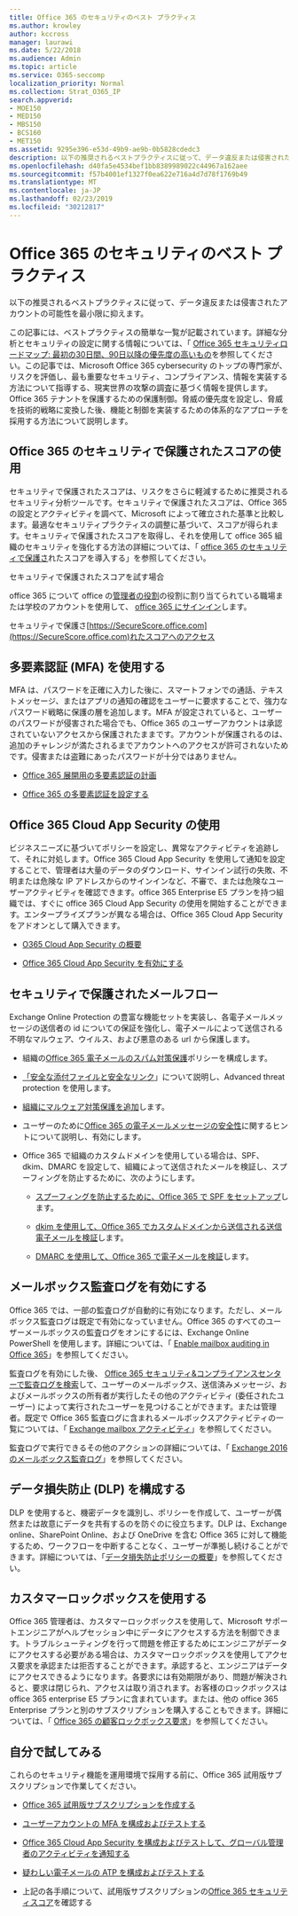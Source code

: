 ```yaml
---
title: Office 365 のセキュリティのベスト プラクティス
ms.author: krowley
author: kccross
manager: laurawi
ms.date: 5/22/2018
ms.audience: Admin
ms.topic: article
ms.service: O365-seccomp
localization_priority: Normal
ms.collection: Strat_O365_IP
search.appverid:
- MOE150
- MED150
- MBS150
- BCS160
- MET150
ms.assetid: 9295e396-e53d-49b9-ae9b-0b5828cdedc3
description: 以下の推奨されるベストプラクティスに従って、データ違反または侵害されたアカウントの可能性を最小限に抑えます。
ms.openlocfilehash: d40fa5e4534bef1bb8389989022c44967a162aee
ms.sourcegitcommit: f57b4001ef1327f0ea622e716a4d7d78f1769b49
ms.translationtype: MT
ms.contentlocale: ja-JP
ms.lasthandoff: 02/23/2019
ms.locfileid: "30212817"
---
```

# <a name="security-best-practices-for-office-365"></a>Office 365 のセキュリティのベスト プラクティス

以下の推奨されるベストプラクティスに従って、データ違反または侵害されたアカウントの可能性を最小限に抑えます。
  
この記事には、ベストプラクティスの簡単な一覧が記載されています。詳細な分析とセキュリティの設定に関する情報については、「 [Office 365 セキュリティロードマップ: 最初の30日間、90日以降の優先度の高いもの](security-roadmap.md)を参照してください。この記事では、Microsoft Office 365 cybersecurity のトップの専門家が、リスクを評価し、最も重要なセキュリティ、コンプライアンス、情報を実装する方法について指導する、現実世界の攻撃の調査に基づく情報を提供します。Office 365 テナントを保護するための保護制御。脅威の優先度を設定し、脅威を技術的戦略に変換した後、機能と制御を実装するための体系的なアプローチを採用する方法について説明します。
  
## <a name="use-office-365-secure-score"></a>Office 365 のセキュリティで保護されたスコアの使用

セキュリティで保護されたスコアは、リスクをさらに軽減するために推奨されるセキュリティ分析ツールです。セキュリティで保護されたスコアは、Office 365 の設定とアクティビティを調べて、Microsoft によって確立された基準と比較します。最適なセキュリティプラクティスの調整に基づいて、スコアが得られます。セキュリティで保護されたスコアを取得し、それを使用して office 365 組織のセキュリティを強化する方法の詳細については、「 [office 365 のセキュリティで保護さ](office-365-secure-score.md)れたスコアを導入する」を参照してください。
  
セキュリティで保護されたスコアを試す場合
  
office 365 について office の[管理者の役割](https://support.office.com/article/da585eea-f576-4f55-a1e0-87090b6aaa9d)の役割に割り当てられている職場または学校のアカウントを使用して、 [office 365 にサインイン](https://www.office.com/signin)します。
  
セキュリティで保護さ[https://SecureScore.office.com](https://SecureScore.office.com)れたスコアへのアクセス
  
## <a name="use-multi-factor-authentication-mfa"></a>多要素認証 (MFA) を使用する

MFA は、パスワードを正確に入力した後に、スマートフォンでの通話、テキストメッセージ、またはアプリの通知の確認をユーザーに要求することで、強力なパスワード戦略に保護の層を追加します。MFA が設定されていると、ユーザーのパスワードが侵害された場合でも、Office 365 のユーザーアカウントは承認されていないアクセスから保護されたままです。アカウントが保護されるのは、追加のチャレンジが満たされるまでアカウントへのアクセスが許可されないためです。侵害または盗難にあったパスワードが十分ではありません。
  
- [Office 365 展開用の多要素認証の計画](https://support.office.com/article/043807b2-21db-4d5c-b430-c8a6dee0e6ba)
    
- [Office 365 の多要素認証を設定する](https://support.office.com/article/8f0454b2-f51a-4d9c-bcde-2c48e41621c6)
    
## <a name="use-office-365-cloud-app-security"></a>Office 365 Cloud App Security の使用

ビジネスニーズに基づいてポリシーを設定し、異常なアクティビティを追跡して、それに対処します。Office 365 Cloud App Security を使用して通知を設定することで、管理者は大量のデータのダウンロード、サインイン試行の失敗、不明または危険な IP アドレスからのサインインなど、不審で、または危険なユーザーアクティビティを確認できます。office 365 Enterprise E5 プランを持つ組織では、すぐに office 365 Cloud App Security の使用を開始することができます。エンタープライズプランが異なる場合は、Office 365 Cloud App Security をアドオンとして購入できます。
  
- [O365 Cloud App Security の概要](office-365-cas-overview.md)
    
- [Office 365 Cloud App Security を有効にする](turn-on-office-365-cas.md)
    
## <a name="secure-mail-flow"></a>セキュリティで保護されたメールフロー

Exchange Online Protection の豊富な機能セットを実装し、各電子メールメッセージの送信者の id についての保証を強化し、電子メールによって送信される不明なマルウェア、ウイルス、および悪意のある url から保護します。
  
- 組織の[Office 365 電子メールのスパム対策保護](anti-spam-protection.md)ポリシーを構成します。 
    
- [「安全な添付ファイルと安全なリンク](https://technet.microsoft.com/library/mt148491.aspx)」について説明し、Advanced threat protection を使用します。
    
- [組織にマルウェア対策保護を追加](https://technet.microsoft.com/en-us/library/jj200669%28v=exchg.150%29.aspx)します。
    
- ユーザーのために[Office 365 の電子メールメッセージの安全性](safety-tips-in-office-365.md)に関するヒントについて説明し、有効にします。 
    
- Office 365 で組織のカスタムドメインを使用している場合は、SPF、dkim、DMARC を設定して、組織によって送信されたメールを検証し、スプーフィングを防止するために、次のようにします。
    
  - [スプーフィングを防止するために、Office 365 で SPF をセットアップ](https://docs.microsoft.com/office365/SecurityCompliance/set-up-spf-in-office-365-to-help-prevent-spoofing)します。
    
  - [dkim を使用して、Office 365 でカスタムドメインから送信される送信電子メールを検証](https://docs.microsoft.com/office365/SecurityCompliance/set-up-spf-in-office-365-to-help-prevent-spoofing)します。
    
  - [DMARC を使用して、Office 365 で電子メールを検証](https://technet.microsoft.com/library/mt734386%28v=exchg.150%29.aspx)します。
    
## <a name="enable-mailbox-audit-logging"></a>メールボックス監査ログを有効にする

Office 365 では、一部の監査ログが自動的に有効になります。ただし、メールボックス監査ログは既定で有効になっていません。Office 365 のすべてのユーザーメールボックスの監査ログをオンにするには、Exchange Online PowerShell を使用します。詳細については、「 [Enable mailbox auditing in Office 365](https://go.microsoft.com/fwlink/p/?LinkID=626109)」を参照してください。
  
監査ログを有効にした後、 [Office 365 セキュリティ&amp;コンプライアンスセンターで監査ログを検索](search-the-audit-log-in-security-and-compliance.md)して、ユーザーのメールボックス、送信済みメッセージ、およびメールボックスの所有者が実行したその他のアクティビティ (委任されたユーザー) によって実行されたユーザーを見つけることができます。または管理者。既定で Office 365 監査ログに含まれるメールボックスアクティビティの一覧については、「 [Exchange mailbox アクティビティ](search-the-audit-log-in-security-and-compliance.md#exchange-mailbox-activities)」を参照してください。
  
監査ログで実行できるその他のアクションの詳細については、「 [Exchange 2016 のメールボックス監査ログ](https://technet.microsoft.com/en-us/library/ff459237%28v=exchg.160%29.aspx)」を参照してください。
  
## <a name="configure-data-loss-prevention-dlp"></a>データ損失防止 (DLP) を構成する

DLP を使用すると、機密データを識別し、ポリシーを作成して、ユーザーが偶然または故意にデータを共有するのを防ぐのに役立ちます。DLP は、Exchange online、SharePoint Online、および OneDrive を含む Office 365 に対して機能するため、ワークフローを中断することなく、ユーザーが準拠し続けることができます。詳細については、「[データ損失防止ポリシーの概要](data-loss-prevention-policies.md)」を参照してください。
  
## <a name="use-customer-lockbox"></a>カスタマーロックボックスを使用する

Office 365 管理者は、カスタマーロックボックスを使用して、Microsoft サポートエンジニアがヘルプセッション中にデータにアクセスする方法を制御できます。トラブルシューティングを行って問題を修正するためにエンジニアがデータにアクセスする必要がある場合は、カスタマーロックボックスを使用してアクセス要求を承認または拒否することができます。承認すると、エンジニアはデータにアクセスできるようになります。各要求には有効期限があり、問題が解決されると、要求は閉じられ、アクセスは取り消されます。お客様のロックボックスは office 365 enterprise E5 プランに含まれています。または、他の office 365 Enterprise プランと別のサブスクリプションを購入することもできます。詳細については、「 [Office 365 の顧客ロックボックス要求](https://support.office.com/article/36f9cdd1-e64c-421b-a7e4-4a54d16440a2)」を参照してください。
  
## <a name="try-it-yourself"></a>自分で試してみる
<a name="SecureScore"> </a>

これらのセキュリティ機能を運用環境で採用する前に、Office 365 試用版サブスクリプションで作業してください。
  
- [Office 365 試用版サブスクリプションを作成する](https://technet.microsoft.com/library/mt736406.aspx)
    
- [ユーザーアカウントの MFA を構成およびテストする](https://technet.microsoft.com/library/mt492459.aspx)
    
- [Office 365 Cloud App Security を構成およびテストして、グローバル管理者のアクティビティを通知する](https://technet.microsoft.com/library/mt757250.aspx)
    
- [疑わしい電子メールの ATP を構成およびテストする](https://technet.microsoft.com/library/mt490479.aspx)
    
- 上記の各手順について、試用版サブスクリプションの[Office 365 セキュリティスコア](https://securescore.office.com/)を確認する 
    

